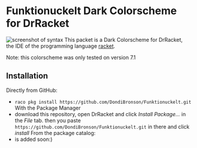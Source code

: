 Funktionuckelt Dark Colorscheme for DrRacket
=============================================
![screenshot of syntax](https://imgur.com/a/DFm8c9q)
This packet is a Dark Colorscheme for DrRacket, the IDE of the programming language [racket](https://racket-lang.org/).

Note: this colorscheme was only tested on version 7.1

Installation
-----------------
Directly from GitHub:
* `raco pkg install https://github.com/DondiBronson/Funktionuckelt.git`
With the Package Manager
* download this repository, open DrRacket and click _Install Package..._ in the _File_ tab.
then you paste `https://github.com/DondiBronson/Funktionuckelt.git` in there and click _install_
From the package catalog:
* is added soon:)